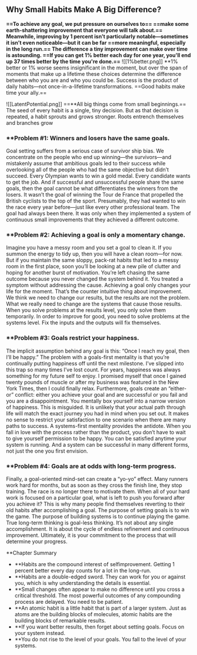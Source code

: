 
## Why Small Habits Make A Big Difference?

**==To achieve any goal, we put pressure on ourselves to==
==make some earth-shattering improvement that everyone will talk about.==
Meanwhile, improving by 1 percent isn’t particularly notable—sometimes it
isn’t even noticeable—but it can be far ==more meaningful, especially in the long run.== The difference a tiny improvement can make over time is astounding. ==If you can get 1% better each day for one year, you'll end up 37 times better by the time you're done.==**
![[1%better.png]]
**1% better or 1% worse seems insignificant in the moment, but over the span of moments that make up a lifetime these choices determine the difference between who you are and who you could be. Success is the product of daily habits—not once-in-a-lifetime transformations. ==Good habits make time your ally.==

![[LatentPotential.png]]
==**All big things come from small beginnings.== The seed of every habit is a
single, tiny decision. But as that decision is repeated, a habit sprouts and grows
stronger. Roots entrench themselves and branches grow

### **Problem #1: Winners and losers have the same goals.
Goal setting suffers from a serious case of survivor ship bias. We concentrate on
the people who end up winning—the survivors—and mistakenly assume that
ambitious goals led to their success while overlooking all of the people who had
the same objective but didn’t succeed.
	Every Olympian wants to win a gold medal. Every candidate wants to get the
job. And if successful and unsuccessful people share the same goals, then the
goal cannot be what differentiates the winners from the losers. It wasn’t the goal
of winning the Tour de France that propelled the British cyclists to the top of the
sport. Presumably, they had wanted to win the race every year before—just like
every other professional team. The goal had always been there. It was only when
they implemented a system of continuous small improvements that they achieved
a different outcome.


### **Problem #2: Achieving a goal is only a momentary change.
Imagine you have a messy room and you set a goal to clean it. If you summon
the energy to tidy up, then you will have a clean room—for now. But if you
maintain the same sloppy, pack-rat habits that led to a messy room in the first
place, soon you’ll be looking at a new pile of clutter and hoping for another burst
of motivation. You’re left chasing the same outcome because you never changed
the system behind it. You treated a symptom without addressing the cause.
	Achieving a goal only changes your life for the moment. That’s the
counter intuitive thing about improvement. We think we need to change our
results, but the results are not the problem. What we really need to change are
the systems that cause those results. When you solve problems at the results level, you only solve them temporarily. In order to improve for good, you need
to solve problems at the systems level. Fix the inputs and the outputs will fix
themselves.

### **Problem #3: Goals restrict your happiness.
The implicit assumption behind any goal is this: “Once I reach my goal, then I’ll
be happy.” The problem with a goals-first mentality is that you’re continually
putting happiness off until the next milestone. I’ve slipped into this trap so many
times I’ve lost count. For years, happiness was always something for my future
self to enjoy. I promised myself that once I gained twenty pounds of muscle or
after my business was featured in the New York Times, then I could finally relax.
	Furthermore, goals create an “either-or” conflict: either you achieve your goal
and are successful or you fail and you are a disappointment. You mentally box
yourself into a narrow version of happiness. This is misguided. It is unlikely that
your actual path through life will match the exact journey you had in mind when
you set out. It makes no sense to restrict your satisfaction to one scenario when
there are many paths to success.
A systems-first mentality provides the antidote. When you fall in love with the
process rather than the product, you don’t have to wait to give yourself
permission to be happy. You can be satisfied anytime your system is running.
And a system can be successful in many different forms, not just the one you
first envision.

### **Problem #4: Goals are at odds with long-term progress.
Finally, a goal-oriented mind-set can create a “yo-yo” effect. Many runners work
hard for months, but as soon as they cross the finish line, they stop training. The
race is no longer there to motivate them. When all of your hard work is focused
on a particular goal, what is left to push you forward after you achieve it? This is
why many people find themselves reverting to their old habits after
accomplishing a goal.
	The purpose of setting goals is to win the game. The purpose of building
systems is to continue playing the game. True long-term thinking is goal-less
thinking. It’s not about any single accomplishment. It is about the cycle of
endless refinement and continuous improvement. Ultimately, it is your
commitment to the process that will determine your progress.

**Chapter Summary
 - **Habits are the compound interest of selfimprovement. Getting 1
   percent better every day counts for a lot in the long-run.
-  **Habits are a double-edged sword. They can work for you or against
   you, which is why understanding the details is essential.
-  **Small changes often appear to make no difference until you cross a
   critical threshold. The most powerful outcomes of any compounding
   process are delayed. You need to be patient.
-  **An atomic habit is a little habit that is part of a larger system. Just as
   atoms are the building blocks of molecules, atomic habits are the
   building blocks of remarkable results.
-  **If you want better results, then forget about setting goals. Focus on
   your system instead.
-  **You do not rise to the level of your goals. You fall to the level of your
   systems.
